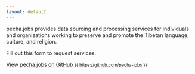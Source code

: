 ```yaml
---
layout: default
---
```


pecha.jobs provides data sourcing and processing services for individuals and organizations working to preserve and promote the Tibetan language, culture, and religion.

Fill out this form to request services.

<p class="view"><a href="{{ https://github.com/pecha-jobs }}">View pecha.jobs on GitHub <small>{{ https://github.com/pecha-jobs }}</small></a></p>
